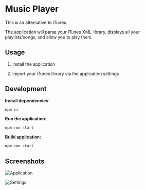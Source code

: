 # Music Player

This is an alternative to iTunes.

The application will parse your iTunes XML library, displays all your playlists/songs, and allow you to play them.

## Usage

1. Install the application

2. Import your iTunes library via the application settings

## Development

**Install dependencies:**
```bash
npm ci
```

**Run the application:**
```bash
npm run start
```

**Build application:**
```bash
npm run start
```

## Screenshots

![Application](https://i.imgur.com/9eMi003.png)

![Settings](https://i.imgur.com/qFN1kMk.png)
